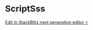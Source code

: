 # ScriptSss

[Edit in StackBlitz next generation editor ⚡️](https://stackblitz.com/~/github.com/LautiRECHI/ScriptSss)